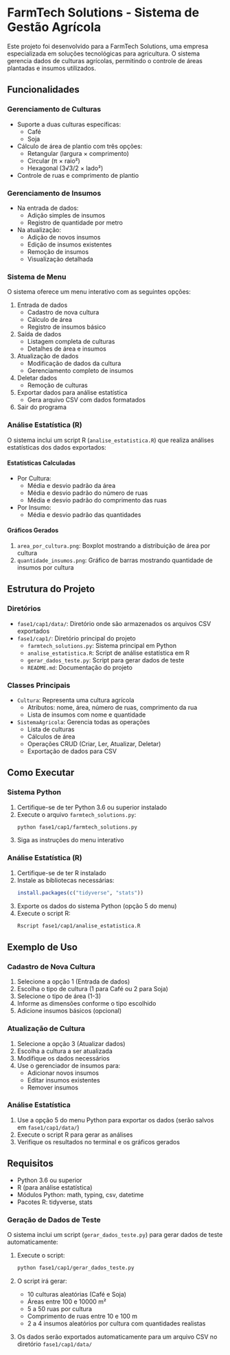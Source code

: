 # FarmTech Solutions - Sistema de Gestão Agrícola

Este projeto foi desenvolvido para a FarmTech Solutions, uma empresa especializada em soluções tecnológicas para agricultura. O sistema gerencia dados de culturas agrícolas, permitindo o controle de áreas plantadas e insumos utilizados.

## Funcionalidades

### Gerenciamento de Culturas
- Suporte a duas culturas específicas:
  - Café
  - Soja
- Cálculo de área de plantio com três opções:
  - Retangular (largura × comprimento)
  - Circular (π × raio²)
  - Hexagonal (3√3/2 × lado²)
- Controle de ruas e comprimento de plantio

### Gerenciamento de Insumos
- Na entrada de dados:
  - Adição simples de insumos
  - Registro de quantidade por metro
- Na atualização:
  - Adição de novos insumos
  - Edição de insumos existentes
  - Remoção de insumos
  - Visualização detalhada

### Sistema de Menu
O sistema oferece um menu interativo com as seguintes opções:
1. Entrada de dados
   - Cadastro de nova cultura
   - Cálculo de área
   - Registro de insumos básico
2. Saída de dados
   - Listagem completa de culturas
   - Detalhes de área e insumos
3. Atualização de dados
   - Modificação de dados da cultura
   - Gerenciamento completo de insumos
4. Deletar dados
   - Remoção de culturas
5. Exportar dados para análise estatística
   - Gera arquivo CSV com dados formatados
6. Sair do programa

### Análise Estatística (R)
O sistema inclui um script R (`analise_estatistica.R`) que realiza análises estatísticas dos dados exportados:

#### Estatísticas Calculadas
- Por Cultura:
  - Média e desvio padrão da área
  - Média e desvio padrão do número de ruas
  - Média e desvio padrão do comprimento das ruas
- Por Insumo:
  - Média e desvio padrão das quantidades

#### Gráficos Gerados
1. `area_por_cultura.png`: Boxplot mostrando a distribuição de área por cultura
2. `quantidade_insumos.png`: Gráfico de barras mostrando quantidade de insumos por cultura

## Estrutura do Projeto

### Diretórios
- `fase1/cap1/data/`: Diretório onde são armazenados os arquivos CSV exportados
- `fase1/cap1/`: Diretório principal do projeto
  - `farmtech_solutions.py`: Sistema principal em Python
  - `analise_estatistica.R`: Script de análise estatística em R
  - `gerar_dados_teste.py`: Script para gerar dados de teste
  - `README.md`: Documentação do projeto

### Classes Principais
- `Cultura`: Representa uma cultura agrícola
  - Atributos: nome, área, número de ruas, comprimento da rua
  - Lista de insumos com nome e quantidade
- `SistemaAgricola`: Gerencia todas as operações
  - Lista de culturas
  - Cálculos de área
  - Operações CRUD (Criar, Ler, Atualizar, Deletar)
  - Exportação de dados para CSV

## Como Executar

### Sistema Python
1. Certifique-se de ter Python 3.6 ou superior instalado
2. Execute o arquivo `farmtech_solutions.py`:
   ```bash
   python fase1/cap1/farmtech_solutions.py
   ```
3. Siga as instruções do menu interativo

### Análise Estatística (R)
1. Certifique-se de ter R instalado
2. Instale as bibliotecas necessárias:
   ```R
   install.packages(c("tidyverse", "stats"))
   ```
3. Exporte os dados do sistema Python (opção 5 do menu)
4. Execute o script R:
   ```bash
   Rscript fase1/cap1/analise_estatistica.R
   ```

## Exemplo de Uso

### Cadastro de Nova Cultura
1. Selecione a opção 1 (Entrada de dados)
2. Escolha o tipo de cultura (1 para Café ou 2 para Soja)
3. Selecione o tipo de área (1-3)
4. Informe as dimensões conforme o tipo escolhido
5. Adicione insumos básicos (opcional)

### Atualização de Cultura
1. Selecione a opção 3 (Atualizar dados)
2. Escolha a cultura a ser atualizada
3. Modifique os dados necessários
4. Use o gerenciador de insumos para:
   - Adicionar novos insumos
   - Editar insumos existentes
   - Remover insumos

### Análise Estatística
1. Use a opção 5 do menu Python para exportar os dados (serão salvos em `fase1/cap1/data/`)
2. Execute o script R para gerar as análises
3. Verifique os resultados no terminal e os gráficos gerados

## Requisitos
- Python 3.6 ou superior
- R (para análise estatística)
- Módulos Python: math, typing, csv, datetime
- Pacotes R: tidyverse, stats

### Geração de Dados de Teste
O sistema inclui um script (`gerar_dados_teste.py`) para gerar dados de teste automaticamente:

1. Execute o script:
   ```bash
   python fase1/cap1/gerar_dados_teste.py
   ```

2. O script irá gerar:
   - 10 culturas aleatórias (Café e Soja)
   - Áreas entre 100 e 10000 m²
   - 5 a 50 ruas por cultura
   - Comprimento de ruas entre 10 e 100 m
   - 2 a 4 insumos aleatórios por cultura com quantidades realistas

3. Os dados serão exportados automaticamente para um arquivo CSV no diretório `fase1/cap1/data/` 